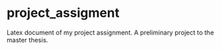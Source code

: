 # project_assigment
Latex document of my project assignment. A preliminary project to the master thesis.
